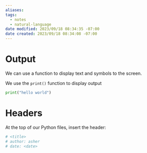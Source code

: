 ```yaml
---
aliases: 
tags:
  - notes
  - natural-language
date modified: 2023/09/18 08:34:35 -07:00
date created: 2023/09/18 08:34:08 -07:00
---
```


# Output

We can use a function to display text and symbols to the screen.

We use the `print()` function to display output

```python
print("hello world")
```

# Headers

At the top of our Python files, insert the header:

```python
# <title>
# author: asher
# date: <date>
```
